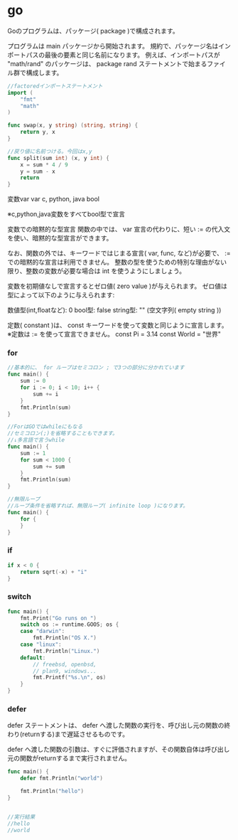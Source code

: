 # go

Goのプログラムは、パッケージ( package )で構成されます。

プログラムは main パッケージから開始されます。
規約で、パッケージ名はインポートパスの最後の要素と同じ名前になります。 例えば、インポートパスが "math/rand" のパッケージは、 package rand ステートメントで始まるファイル群で構成します。

```go
//factoredインポートステートメント
import (
	"fmt"
	"math"
)

```

```go
func swap(x, y string) (string, string) {
	return y, x
}

//戻り値に名前つける。今回はx,y
func split(sum int) (x, y int) {
	x = sum * 4 / 9
	y = sum - x
	return
}
```


変数var
var c, python, java bool

※c,python,java変数をすべてbool型で宣言

変数での暗黙的な型宣言
関数の中では、 var 宣言の代わりに、短い := の代入文を使い、暗黙的な型宣言ができます。

なお、関数の外では、キーワードではじまる宣言( var, func, など)が必要で、 := での暗黙的な宣言は利用できません。
整数の型を使うための特別な理由がない限り、整数の変数が必要な場合は int を使うようにしましょう。

変数を初期値なしで宣言するとゼロ値( zero value )が与えられます。
ゼロ値は型によって以下のように与えられます:

数値型(int,floatなど): 0
bool型: false
string型: "" (空文字列( empty string ))

定数( constant )は、 const キーワードを使って変数と同じように宣言します。
※定数は := を使って宣言できません。
const Pi = 3.14
const World = "世界"


### for

```go
//基本的に、 for ループはセミコロン ; で3つの部分に分かれています
func main() {
	sum := 0
	for i := 0; i < 10; i++ {
		sum += i
	}
	fmt.Println(sum)
}

//ForはGOではwhileにもなる
//セミコロン(;)を省略することもできます。
//↓多言語で言うwhile
func main() {
	sum := 1
	for sum < 1000 {
		sum += sum
	}
	fmt.Println(sum)
}

//無限ループ
//ループ条件を省略すれば、無限ループ( infinite loop )になります。
func main() {
	for {
	}
}
```

### if
```go
if x < 0 {
	return sqrt(-x) + "i"
}
```
### switch
```go
func main() {
	fmt.Print("Go runs on ")
	switch os := runtime.GOOS; os {
	case "darwin":
		fmt.Println("OS X.")
	case "linux":
		fmt.Println("Linux.")
	default:
		// freebsd, openbsd,
		// plan9, windows...
		fmt.Printf("%s.\n", os)
	}
}
```
### defer
defer ステートメントは、 defer へ渡した関数の実行を、呼び出し元の関数の終わり(returnする)まで遅延させるものです。

defer へ渡した関数の引数は、すぐに評価されますが、その関数自体は呼び出し元の関数がreturnするまで実行されません。

```go
func main() {
	defer fmt.Println("world")

	fmt.Println("hello")
}


//実行結果
//hello
//world
```
